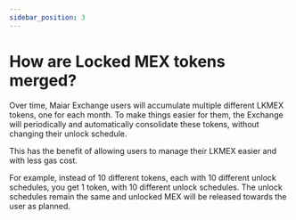 ```yaml
---
sidebar_position: 3
---
```


# How are Locked MEX tokens merged?

Over time, Maiar Exchange users will accumulate multiple different LKMEX tokens, one for each month. To make things easier for them, the Exchange will periodically and automatically consolidate these tokens, without changing their unlock schedule.

This has the benefit of allowing users to manage their LKMEX easier and with less gas cost.

For example, instead of 10 different tokens, each with 10 different unlock schedules, you get 1 token, with 10 different unlock schedules. The unlock schedules remain the same and unlocked MEX will be released towards the user as planned.
